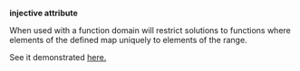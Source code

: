 **injective attribute**

When used with a function domain will restrict solutions to functions where elements of the defined map uniquely to elements of the range.

See it demonstrated [here.](https://github/conjure-cp/conjure/docs/notebooks/functionDemonstration.ipynb)